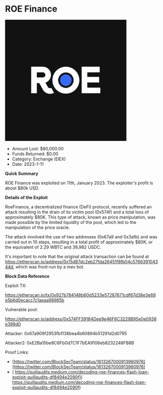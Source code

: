 # ROE Finance
![ROE Finance](/rektimages/ROE-Finance.png)
- Amount Lost: $80,000.00
- Funds Returned: $0.00
- Category: Exchange (DEX)
- Date: 2023-1-11

**Quick Summary**

ROE Finance was exploited on 11th, January 2023. The exploiter's profit is about $80k USD. 

  


 **Details of the Exploit**

RoeFinance, a decentralized finance (DeFi) protocol, recently suffered an attack resulting in the drain of its victim pool (0x574f) and a total loss of approximately $80K. This type of attack, known as price manipulation, was made possible by the limited liquidity of the pool, which led to the manipulation of the price oracle.

  


The attack involved the use of two addresses (0x67a9 and 0x3afb) and was carried out in 10 steps, resulting in a total profit of approximately $80K, or the equivalent of 2.29 WBTC and 39,982 USDC.

  


It's important to note that the original attack transaction can be found at https://etherscan.io/address/0x15d87dc2eb27fda26451f8fb04c576639104344d, which was front-run by a mev bot.

  


 **Block Data Reference**

Exploit TX:

https://etherscan.io/tx/0x927b784148b60d5233e57287671cdf67d38e3e69e5b6d0ecacc7c1aeaa98985b

  


Vulnerable pool: 

https://etherscan.io/address/0x574FF39184Dee9e46F6C3229B95e0e0938e398d0

  


Attacker: 0x67a909f2953fb1138bea4b60894b51291d2d0795

Attacker2: 0xE2Ba15be8C6Fb0d7C1F7bEA9106eb8232248FB8B


Proof Links:
- [https://twitter.com/BlockSecTeam/status/1613267000913960976](https://twitter.com/BlockSecTeam/status/1613267000913960976)
- [ https://quillaudits.medium.com/decoding-roe-finances-flash-loan-exploit-quillaudits-df8494e2090f]( https://quillaudits.medium.com/decoding-roe-finances-flash-loan-exploit-quillaudits-df8494e2090f)


